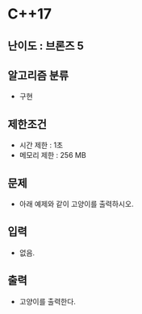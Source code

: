 # C++17

## 난이도 : 브론즈 5

## 알고리즘 분류
  - 구현

## 제한조건
  - 시간 제한 : 1초
  - 메모리 제한 : 256 MB

## 문제
  - 아래 예제와 같이 고양이를 출력하시오.

## 입력
  - 없음.

## 출력
  - 고양이를 출력한다.
